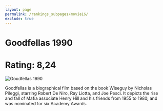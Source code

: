 ```yaml
---
layout: page
permalink: /rankings_subpages/movie16/
exclude: true
---
```

    
# Goodfellas 1990
# Rating: 8,24
![Goodfellas 1990](https://fwcdn.pl/fpo/10/33/1033/6941458_1.7.webp)


Goodfellas is a biographical film based on the book Wiseguy by Nicholas Pileggi, starring Robert De Niro, Ray Liotta, and Joe Pesci. It depicts the rise and fall of Mafia associate Henry Hill and his friends from 1955 to 1980, and was nominated for six Academy Awards.